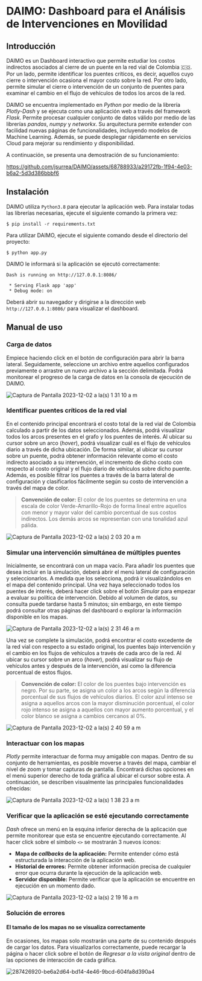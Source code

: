 # DAIMO: Dashboard para el Análisis de Intervenciones en Movilidad

## Introducción

DAIMO es un Dashboard interactivo que permite estudiar los costos indirectos asociados al cierre de un puente en la red vial de Colombia 🇨🇴. Por un lado, permite identificar los puentes críticos, es decir, aquellos cuyo cierre o intervención ocasiona el mayor costo sobre la red. Por otro lado, permite simular el cierre o intervención de un conjunto de puentes para examinar el cambio en el flujo de vehículos de todos los arcos de la red.

DAIMO se encuentra implementado en *Python* por medio de la librería *Plotly-Dash* y se ejecuta como una aplicación web a través del framework *Flask*. Permite procesar cualquier conjunto de datos válido por medio de las librerías *pandas*, *numpy* y *networkx*. Su arquitectura permite extender con facilidad nuevas páginas de funcionalidades, incluyendo modelos de Machine Learning. Además, se puede desplegar rápidamente en servicios Cloud para mejorar su rendimiento y disponibilidad.

A continuación, se presenta una demostración de su funcionamiento:

https://github.com/jsurrea/DAIMO/assets/68788933/a29172fb-1f94-4e03-b6a2-5d3d386bbbf6

## Instalación

DAIMO utiliza `Python3.8` para ejecutar la aplicación web. Para instalar todas las librerías necesarias, ejecute el siguiente comando la primera vez:

```shell
$ pip install -r requirements.txt
```

Para utilizar DAIMO, ejecute el siguiente comando desde el directorio del proyecto:

```shell
$ python app.py
```

DAIMO le informará si la aplicación se ejecutó correctamente:

```shell
Dash is running on http://127.0.0.1:8086/

 * Serving Flask app 'app'
 * Debug mode: on
```

Deberá abrir su navegador y dirigirse a la dirección web `http://127.0.0.1:8086/` para visualizar el dashboard.

## Manual de uso

### Carga de datos

Empiece haciendo click en el botón de configuración para abrir la barra lateral. Seguidamente, seleccione un archivo entre aquellos configurados previamente o arrastre un nuevo archivo a la sección delimitada. Podrá monitorear el progreso de la carga de datos en la consola de ejecución de DAIMO.

![Captura de Pantalla 2023-12-02 a la(s) 1 31 10 a m](https://github.com/jsurrea/DAIMO/assets/68788933/2d329814-c1ba-44fa-a64d-a92227f34f8a)

### Identificar puentes críticos de la red vial

En el contenido principal encontrará el costo total de la red vial de Colombia calculado a partir de los datos seleccionados. Además, podrá visualizar todos los arcos presentes en el grafo y los puentes de interés. Al ubicar su cursor sobre un arco (*hover*), podrá visualizar cuál es el flujo de vehículos diario a través de dicha ubicación. De forma similar, al ubicar su cursor sobre un puente, podrá obtener información relevante como el costo indirecto asociado a su intervención, el incremento de dicho costo con respecto al costo original y el flujo diario de vehículos sobre dicho puente. Además, es posible filtrar los puentes a través de la barra lateral de configuración y clasificarlos fácilmente según su costo de intervención a través del mapa de color.

> **Convención de color:** El color de los puentes se determina en una escala de color Verde-Amarillo-Rojo de forma lineal entre aquellos con menor y mayor valor del cambio porcentual de sus costos indirectos. Los demás arcos se representan con una tonalidad azul pálida.

![Captura de Pantalla 2023-12-02 a la(s) 2 03 20 a m](https://github.com/jsurrea/DAIMO/assets/68788933/3e78b47a-e6cd-4484-bfa0-dd053ec093e7)

### Simular una intervención simultánea de múltiples puentes

Inicialmente, se encontrará con un mapa vacío. Para añadir los puentes que desea incluir en la simulación, deberá abrir el menú lateral de configuración y seleccionarlos. A medida que los selecciona, podrá ir visualizándolos en el mapa del contenido principal. Una vez haya seleccionado todos los puentes de interés, deberá hacer click sobre el botón *Simular* para empezar a evaluar su política de intervención. Debido al volumen de datos, su consulta puede tardarse hasta 5 minutos; sin embargo, en este tiempo podrá consultar otras páginas del dashboard o explorar la información disponible en los mapas.

![Captura de Pantalla 2023-12-02 a la(s) 2 31 46 a m](https://github.com/jsurrea/DAIMO/assets/68788933/657df112-b0bd-40a9-b225-0f52175b0b1d)

Una vez se complete la simulación, podrá encontrar el costo excedente de la red vial con respecto a su estado original, los puentes bajo intervención y el cambio en los flujos de vehículos a través de cada arco de la red. Al ubicar su cursor sobre un arco (*hover*), podrá visualizar su flujo de vehículos antes y después de la intervención, así como la diferencia porcentual de estos flujos.

> **Convención de color:** El color de los puentes bajo intervención es negro. Por su parte, se asigna un color a los arcos según la diferencia porcentual de sus flujos de vehículos diarios. El color azul intenso se asigna a aquellos arcos con la mayor disminución porcentual, el color rojo intenso se asigna a aquellos con mayor aumento porcentual, y el color blanco se asigna a cambios cercanos al 0%.

![Captura de Pantalla 2023-12-02 a la(s) 2 40 59 a m](https://github.com/jsurrea/DAIMO/assets/68788933/5c35ab11-df2b-49fd-8cbe-6068ec9a2973)

### Interactuar con los mapas

*Plotly* permite interactuar de forma muy amigable con mapas. Dentro de su conjunto de herramientas, es posible moverse a través del mapa, cambiar el nivel de zoom y tomar capturas de pantalla. Encontrará dichas opciones en el menú superior derecho de toda gráfica al ubicar el cursor sobre esta. A continuación, se describen visualmente las principales funcionalidades ofrecidas:

![Captura de Pantalla 2023-12-02 a la(s) 1 38 23 a m](https://github.com/jsurrea/DAIMO/assets/68788933/a01103c3-7a38-443a-930b-d35be0881f67)

### Verificar que la aplicación se esté ejecutando correctamente

*Dash* ofrece un menú en la esquina inferior derecha de la aplicación que permite monitorear que esta se encuentre ejecutando correctamente. Al hacer click sobre el símbolo `<>` se mostrarán 3 nuevos íconos: 

- **Mapa de *callbacks* de la aplicación:** Permite entender cómo está estructurada la interacción de la aplicación web.
- **Historial de errores:** Permite obtener información precisa de cualquier error que ocurra durante la ejecución de la aplicación web.
- **Servidor disponible:** Permite verificar que la aplicación se encuentre en ejecución en un momento dado.

![Captura de Pantalla 2023-12-02 a la(s) 2 19 16 a m](https://github.com/jsurrea/DAIMO/assets/68788933/465d75ce-1e08-4ff5-9405-4a6ccaf30c5c)

### Solución de errores

#### El tamaño de los mapas no se visualiza correctamente

En ocasiones, los mapas solo mostrarán una parte de su contenido después de cargar los datos. Para visualizarlos correctamente, puede recargar la página o hacer click sobre el botón de *Regresar a la vista original* dentro de las opciones de interacción de cada gráfica.

![287426920-be6a2d64-bd14-4e46-9bcd-604fa8d390a4](https://github.com/jsurrea/DAIMO/assets/68788933/3b13141c-26c3-4ed2-9244-bd476e6006a9)

